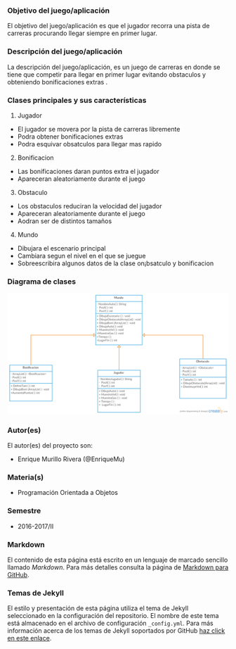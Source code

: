 ### Objetivo del juego/aplicación
El objetivo del juego/aplicación es que el jugador recorra una pista de carreras procurando llegar siempre en primer lugar.

### Descripción del juego/aplicación
La descripción del juego/aplicación, es un juego de carreras en donde se tiene que competir para llegar en primer lugar evitando obstaculos y obteniendo bonificaciones extras .

### Clases principales y sus características
1. Jugador
* El jugador se movera por la pista de carreras libremente
* Podra obtener bonificaciones extras
* Podra esquivar obsatculos para llegar mas rapido

2. Bonificacion
* Las bonificaciones daran puntos extra el jugador
* Apareceran aleatoriamente durante el juego

3. Obstaculo
* Los obstaculos reduciran la velocidad del jugador
* Apareceran aleatoriamente durante el juego
* Aodran ser de distintos tamaños

4. Mundo
* Dibujara el escenario principal
* Cambiara segun el nivel en el que se juegue
* Sobreescribira algunos datos de la clase on¡bsatculo y bonificacion

### Diagrama de clases
![Diagrama de clases](https://github.com/acominf/TopGear/blob/master/Imagenes/Proyecto-%20Top%20Gear.png)

### Autor(es)
El autor(es) del proyecto son:
- Enrique Murillo Rivera (@EnriqueMu)

### Materia(s)
- Programación Orientada a Objetos

### Semestre
- 2016-2017/II

### Markdown
El contenido de esta página está escrito en un lenguaje de marcado sencillo llamado *Markdown*. Para más detalles consulta la página de [Markdown para GitHub](https://guides.github.com/features/mastering-markdown/).

### Temas de Jekyll
El estilo y presentación de esta página utiliza el tema de Jekyll seleccionado en la configuración del repositorio. El nombre de este tema está almacenado en el archivo de configuración `_config.yml`. Para más información acerca de los temas de Jekyll soportados por GitHub [haz click en este enlace](https://pages.github.com/themes/).

